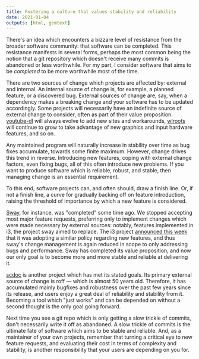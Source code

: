```yaml
---
title: Fostering a culture that values stability and reliability
date: 2021-01-04
outputs: [html, gemtext]
---
```


There's an idea which encounters a bizzare level of resistance from the broader
software community: that software can be completed. This resistance manifests in
several forms, perhaps the most common being the notion that a git repository
which doesn't receive many commits is abandoned or less worthwhile. For my part,
I consider software that aims to be *completed* to be more worthwhile most of
the time.

There are two sources of change which projects are affected by: external and
internal. An internal source of change is, for example, a planned feature, or a
discovered bug. External sources of change are, say, when a dependency makes a
breaking change and your software has to be updated accordingly. Some projects
will necessarily have an indefinite source of external change to consider, often
as part of their value proposition. [youtube-dl][0] will always evolve to add
new sites and workarounds, [wlroots][1] will continue to grow to take advantage
of new graphics and input hardware features, and so on.

[0]: https://youtube-dl.org/
[1]: https://github.com/swaywm/wlroots

Any maintained program will naturally increase in stability over time as bug
fixes accumulate, towards some finite maximum. However, change drives this trend
in reverse. Introducing new features, coping with external change factors, even
fixing bugs, all of this often introduce new problems. If you want to produce
software which is reliable, robust, and stable, then managing change is an
essential requirement.

To this end, software projects can, and often should, draw a finish line. Or, if
not a finish line, a curve for gradually backing off on feature introduction,
raising the threshold of importance by which a new feature is considered.

[Sway](https://github.com/wlroots/sway), for instance, was "completed" some time
ago. We stopped accepting most major feature requests, preferring only to
implement changes which were made necessary by external sources: notably,
features implemented in i3, the project sway aimed to replace. The i3 project
[announced this week][2] that it was adopting a similar policy regarding new
features, and thus sway's change management is again reduced in scope to only
addressing bugs and performance. Sway has completed its value proposition, and
now our only goal is to become more and more stable and reliable at delivering
it.

[2]: https://old.reddit.com/r/i3wm/comments/kn8pa2/an_update_on_the_future_of_i3/

[scdoc](https://sr.ht/~sircmpwn/scdoc) is another project which has met its
stated goals. Its primary external source of change is roff &mdash; which is
almost 50 years old. Therefore, it has accumulated mainly bugfixes and
robustness over the past few years since its release, and users enjoy a great
deal of reliability and stability from it. Becoming a tool which "just works"
and can be depended on without a second thought is the only goal going forward.

Next time you see a git repo which is only getting a slow trickle of commits,
don't necessarily write it off as abandoned. A slow trickle of commits is the
ultimate fate of software which aims to be stable and reliable. And, as a
maintainer of your own projects, remember that turning a critical eye to new
feature requests, and evaluating their cost in terms of complexity and
stability, is another responsibility that your users are depending on you for.
